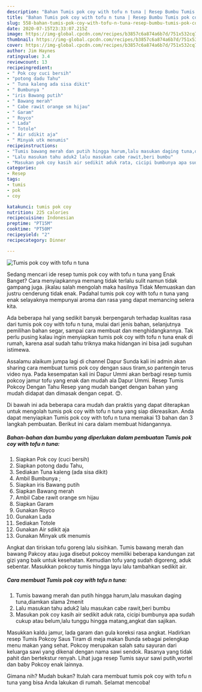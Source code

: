 ```yaml
---
description: "Bahan Tumis pok coy with tofu n tuna | Resep Bumbu Tumis pok coy with tofu n tuna Yang Enak Dan Lezat"
title: "Bahan Tumis pok coy with tofu n tuna | Resep Bumbu Tumis pok coy with tofu n tuna Yang Enak Dan Lezat"
slug: 558-bahan-tumis-pok-coy-with-tofu-n-tuna-resep-bumbu-tumis-pok-coy-with-tofu-n-tuna-yang-enak-dan-lezat
date: 2020-07-15T23:33:07.215Z
image: https://img-global.cpcdn.com/recipes/b3857c6a874a6b7d/751x532cq70/tumis-pok-coy-with-tofu-n-tuna-foto-resep-utama.jpg
thumbnail: https://img-global.cpcdn.com/recipes/b3857c6a874a6b7d/751x532cq70/tumis-pok-coy-with-tofu-n-tuna-foto-resep-utama.jpg
cover: https://img-global.cpcdn.com/recipes/b3857c6a874a6b7d/751x532cq70/tumis-pok-coy-with-tofu-n-tuna-foto-resep-utama.jpg
author: Jim Haynes
ratingvalue: 3.4
reviewcount: 13
recipeingredient:
- " Pok coy cuci bersih"
- "potong dadu Tahu"
- " Tuna kaleng ada sisa dikit"
- " Bumbunya "
- "iris Bawang putih"
- " Bawang merah"
- " Cabe rawit orange sm hijau"
- " Garam"
- " Royco"
- " Lada"
- " Totole"
- " Air sdikit aja"
- " Minyak utk menumis"
recipeinstructions:
- "Tumis bawang merah dan putih hingga harum,lalu masukan daging tuna,diamkan slama 2menit"
- "Lalu masukan tahu aduk2 lalu masukan cabe rawit,beri bumbu"
- "Masukan pok coy kasih air sedikit aduk rata, cicipi bumbunya apa sudah cukup atau belum,lalu tunggu hingga matang,angkat dan sajikan."
categories:
- Resep
tags:
- tumis
- pok
- coy

katakunci: tumis pok coy 
nutrition: 225 calories
recipecuisine: Indonesian
preptime: "PT15M"
cooktime: "PT50M"
recipeyield: "2"
recipecategory: Dinner

---
```



![Tumis pok coy with tofu n tuna](https://img-global.cpcdn.com/recipes/b3857c6a874a6b7d/751x532cq70/tumis-pok-coy-with-tofu-n-tuna-foto-resep-utama.jpg)

Sedang mencari ide resep tumis pok coy with tofu n tuna yang Enak Banget? Cara menyiapkannya memang tidak terlalu sulit namun tidak gampang juga. jikalau salah mengolah maka hasilnya Tidak Memuaskan dan justru cenderung tidak enak. Padahal tumis pok coy with tofu n tuna yang enak selayaknya mempunyai aroma dan rasa yang dapat memancing selera kita.

Ada beberapa hal yang sedikit banyak berpengaruh terhadap kualitas rasa dari tumis pok coy with tofu n tuna, mulai dari jenis bahan, selanjutnya pemilihan bahan segar, sampai cara membuat dan menghidangkannya. Tak perlu pusing kalau ingin menyiapkan tumis pok coy with tofu n tuna enak di rumah, karena asal sudah tahu triknya maka hidangan ini bisa jadi suguhan istimewa.

Assalamu alaikum jumpa lagi di channel Dapur Sunda kali ini admin akan sharing cara membuat tumis pok coy dengan saus tiram,so pantengin terus video nya. Pada kesempatan kali ini Dapur Ummi akan berbagi resep tumis pokcoy jamur tofu yang enak dan mudah ala Dapur Ummi. Resep Tumis Pokcoy Dengan Tahu Resep yang mudah banget dengan bahan yang mudah didapat dan dimasak dengan cepat. 😊.


Di bawah ini ada beberapa cara mudah dan praktis yang dapat diterapkan untuk mengolah tumis pok coy with tofu n tuna yang siap dikreasikan. Anda dapat menyiapkan Tumis pok coy with tofu n tuna memakai 13 bahan dan 3 langkah pembuatan. Berikut ini cara dalam membuat hidangannya.

<!--inarticleads1-->

##### Bahan-bahan dan bumbu yang diperlukan dalam pembuatan Tumis pok coy with tofu n tuna:

1. Siapkan  Pok coy (cuci bersih)
1. Siapkan potong dadu Tahu,
1. Sediakan  Tuna kaleng (ada sisa dikit)
1. Ambil  Bumbunya ;
1. Siapkan iris Bawang putih
1. Siapkan  Bawang merah
1. Ambil  Cabe rawit orange sm hijau
1. Siapkan  Garam
1. Gunakan  Royco
1. Gunakan  Lada
1. Sediakan  Totole
1. Gunakan  Air sdikit aja
1. Gunakan  Minyak utk menumis


Angkat dan tiriskan tofu goreng lalu sisihkan. Tumis bawang merah dan bawang Pakcoy atau juga disebut pokcoy memiliki beberapa kandungan zat gizi yang baik untuk kesehatan. Kemudian tofu yang sudah digoreng, aduk sebentar. Masukkan pokcoy tumis hingga layu lalu tambahkan sedikit air. 

<!--inarticleads2-->

##### Cara membuat Tumis pok coy with tofu n tuna:

1. Tumis bawang merah dan putih hingga harum,lalu masukan daging tuna,diamkan slama 2menit
1. Lalu masukan tahu aduk2 lalu masukan cabe rawit,beri bumbu
1. Masukan pok coy kasih air sedikit aduk rata, cicipi bumbunya apa sudah cukup atau belum,lalu tunggu hingga matang,angkat dan sajikan.


Masukkan kaldu jamur, lada garam dan gula koreksi rasa angkat. Hadirkan resep Tumis Pokcoy Saus Tiram di meja makan Bunda sebagai pelengkap menu makan yang sehat. Pokcoy merupakan salah satu sayuran dari keluarga sawi yang dikenal dengan nama sawi sendok. Rasanya yang tidak pahit dan bertekstur renyah. Lihat juga resep Tumis sayur sawi putih,wortel dan baby Pokcoy enak lainnya. 

Gimana nih? Mudah bukan? Itulah cara membuat tumis pok coy with tofu n tuna yang bisa Anda lakukan di rumah. Selamat mencoba!
